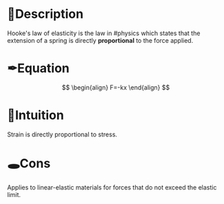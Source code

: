 # 📝Description
Hooke's law of elasticity is the law in #physics which states that the extension of a spring is directly **proportional** to the force applied.
# ✒Equation
$$
\begin{align}
F=-kx
\end{align}
$$
# 🧠Intuition
Strain is directly proportional to stress.

# 🕳Cons
Applies to linear-elastic materials for forces that do not exceed the elastic limit.